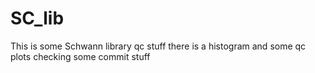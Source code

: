 # SC_lib
This is some Schwann library qc stuff
there is a histogram and some qc plots
checking some commit stuff
